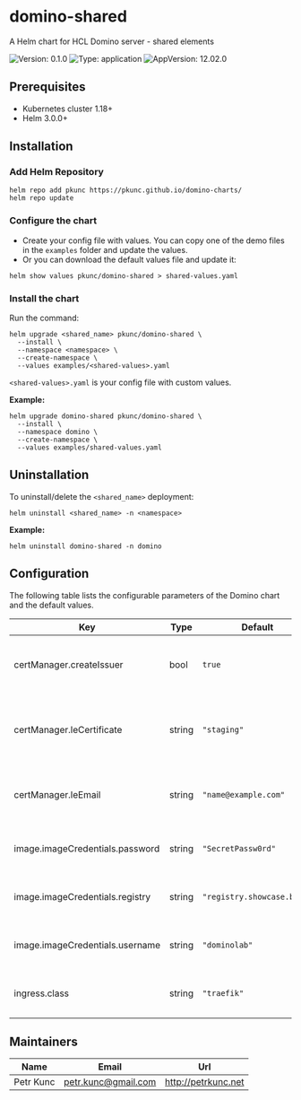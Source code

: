 # domino-shared

A Helm chart for HCL Domino server - shared elements

![Version: 0.1.0](https://img.shields.io/badge/Version-0.1.0-informational?style=flat-square) ![Type: application](https://img.shields.io/badge/Type-application-informational?style=flat-square) ![AppVersion: 12.02.0](https://img.shields.io/badge/AppVersion-12.02.0-informational?style=flat-square)

## Prerequisites

- Kubernetes cluster 1.18+
- Helm 3.0.0+

## Installation

### Add Helm Repository

```
helm repo add pkunc https://pkunc.github.io/domino-charts/
helm repo update
```

### Configure the chart

- Create your config file with values. You can copy one of the demo files in the `examples` folder and update the values.
- Or you can download the default values file and update it:
```
helm show values pkunc/domino-shared > shared-values.yaml
```

### Install the chart

Run the command:

```
helm upgrade <shared_name> pkunc/domino-shared \
  --install \
  --namespace <namespace> \
  --create-namespace \
  --values examples/<shared-values>.yaml
```

`<shared-values>.yaml` is your config file with custom values.

**Example:**

```
helm upgrade domino-shared pkunc/domino-shared \
  --install \
  --namespace domino \
  --create-namespace \
  --values examples/shared-values.yaml
```

## Uninstallation

To uninstall/delete the `<shared_name>` deployment:
```
helm uninstall <shared_name> -n <namespace>
```

**Example:**
```
helm uninstall domino-shared -n domino
```

## Configuration

The following table lists the configurable parameters of the Domino chart and the default values.

| Key | Type | Default | Description |
|-----|------|---------|-------------|
| certManager.createIssuer | bool | `true` | Should ClusterIssuer resource for Let's Encrypt be crearted? |
| certManager.leCertificate | string | `"staging"` | Type of Let's Encrypt certificate authority ("staging" or "prod") |
| certManager.leEmail | string | `"name@example.com"` | Email used when creating a profile for Let's Encrypt |
| image.imageCredentials.password | string | `"SecretPassw0rd"` | Password for a private container registry |
| image.imageCredentials.registry | string | `"registry.showcase.blue"` | Hostname of a private container registry |
| image.imageCredentials.username | string | `"dominolab"` | Username for a private container registry |
| ingress.class | string | `"traefik"` | Ingress class. Much match "kubectl get ingressclass". |

## Maintainers

| Name | Email | Url |
| ---- | ------ | --- |
| Petr Kunc | <petr.kunc@gmail.com> | <http://petrkunc.net> |
